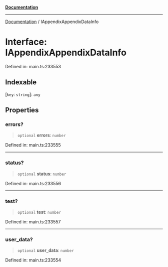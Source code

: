[**Documentation**](../README.md)

***

[Documentation](../README.md) / IAppendixAppendixDataInfo

# Interface: IAppendixAppendixDataInfo

Defined in: main.ts:233553

## Indexable

\[`key`: `string`\]: `any`

## Properties

### errors?

> `optional` **errors**: `number`

Defined in: main.ts:233555

***

### status?

> `optional` **status**: `number`

Defined in: main.ts:233556

***

### test?

> `optional` **test**: `number`

Defined in: main.ts:233557

***

### user\_data?

> `optional` **user\_data**: `number`

Defined in: main.ts:233554
